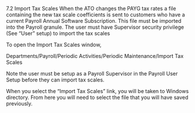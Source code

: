 7.2	Import Tax Scales
When the ATO changes the PAYG tax rates a file containing the new tax scale coefficients is sent to customers who have a current Payroll Annual Software Subscription.  This file must be imported into the Payroll granule.  The user must have Supervisor security privilege (See “User” setup) to import the tax scales 

To open the Import Tax Scales window,

Departments/Payroll/Periodic Activities/Periodic Maintenance/Import Tax Scales

  Note the user must be setup as a Payroll Supervisor in the Payroll User Setup before they can import tax scales.

When you select the “Import Tax Scales” link, you will be taken to Windows directory. From here you will need to select the file that you will have saved previously.

